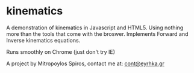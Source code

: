 # kinematics
A demonstration of kinematics in Javascript and HTML5. Using nothing more than the tools that come with the broswer.
Implements Forward and Inverse kinematics equations. 

Runs smoothly on Chrome
(just don't try IE)

A project by Mitropoylos Spiros,
contact me at: cont@eyrhka.gr
